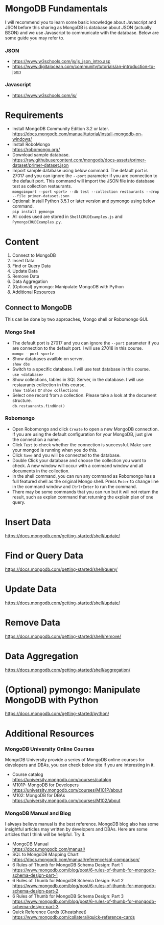 # MongoDB Fundamentals

I will recommend you to learn some basic knowledge about Javascript and JSON before this sharing as MongoDB is database about JSON (actually BSON) and we use Javascript to communicate with the database. Below are some guide you may refer to.

### JSON
* https://www.w3schools.com/js/js_json_intro.asp
* https://www.digitalocean.com/community/tutorials/an-introduction-to-json

### Javascript
* https://www.w3schools.com/js/

# Requirements

* Install MongoDB Community Edition 3.2 or later.
  <br>https://docs.mongodb.com/manual/tutorial/install-mongodb-on-windows/
* Install RoboMongo
  <br>https://robomongo.org/
* Download sample database.
  <br>https://raw.githubusercontent.com/mongodb/docs-assets/primer-dataset/primer-dataset.json
* Import sample database using below command. The default port is 27017 and you can ignore the `--port` parameter if you are connection to the default port. This command will import the JSON file into database test as collection restaurants.
  <br>`mongoimport --port <port> --db test --collection restaurants --drop --file primer-dataset.json`
* Optional: Install Python 3.5.1 or later version and pymongo using below command.
  <br>`pip install pymongo`
* All codes used are stored in `ShellCRUDExamples.js` and `PymongoCRUDExamples.py`.

# Content
1. Connect to MongoDB
2. Insert Data
3. Find or Query Data
4. Update Data
5. Remove Data
6. Data Aggregation
7. (Optional) pymongo: Manipulate MongoDB with Python
8. Additional Resources

## Connect to MongoDB

This can be done by two approaches, Mongo shell or Robomongo GUI.

### Mongo Shell
* The default port is 27017 and you can ignore the `--port` parameter if you are connection to the default port. I will use 27018 in this course.
  <br>`mongo --port <port>`
* Show databases availble on server.
  <br>`show dbs`
* Switch to a specific database. I will use test database in this course.
  <br>`use <database>`
* Show collections, tables in SQL Server, in the database. I will use restaurants collection in this course.
  <br>`show tables` or `show collections`
* Select one record from a collection. Please take a look at the document structure.
  <br>`db.restaurants.findOne()`

### Robomongo
* Open Robomongo and click `Create` to open a new MongoDB connection. If you are using the default configuration for your MongoDB, just give the connection a name.
* Click `Test` to check whether the connection is successful. Make sure your mongod is running when you do this.
* Click `Save` and you will be connected to the database.
* Double Click your database and choose the collection you want to check. A new window will occur with a command window and all documents in the collection.
* In the shell command, you can run any command as Robomongo has a full featured shell as the original Mongo shell. Press `Enter` to change line in the command window and `Ctrl+Enter` to run the command.
* There may be some commands that you can run but it will not return the result, such as explan command that returning the explain plan of one query.

# Insert Data
https://docs.mongodb.com/getting-started/shell/update/

# Find or Query Data
https://docs.mongodb.com/getting-started/shell/query/

# Update Data
https://docs.mongodb.com/getting-started/shell/update/

# Remove Data
https://docs.mongodb.com/getting-started/shell/remove/

# Data Aggregation
https://docs.mongodb.com/getting-started/shell/aggregation/

# (Optional) pymongo: Manipulate MongoDB with Python
https://docs.mongodb.com/getting-started/python/

# Additional Resources

### MongoDB University Online Courses
MongoDB University provide a series of MongoDB online courses for developers and DBAs, you can check below site if you are interesting in it.

* Course catalog
  <br>https://university.mongodb.com/courses/catalog
* M101P: MongoDB for Developers
  <br>https://university.mongodb.com/courses/M101P/about
* M102: MongoDB for DBAs
  <br>https://university.mongodb.com/courses/M102/about
  
### MongoDB Manual and Blog

I always believe manual is the best reference. MongoDB blog also has some insightful articles may written by developers and DBAs. Here are some articles that I think will be helpful. Try it.

* MongoDB Manual
  <br>https://docs.mongodb.com/manual/
* SQL to MongoDB Mapping Chart
  <br>https://docs.mongodb.com/manual/reference/sql-comparison/
* 6 Rules of Thumb for MongoDB Schema Design: Part 1
  <br>https://www.mongodb.com/blog/post/6-rules-of-thumb-for-mongodb-schema-design-part-1
* 6 Rules of Thumb for MongoDB Schema Design: Part 2
  <br>https://www.mongodb.com/blog/post/6-rules-of-thumb-for-mongodb-schema-design-part-2
* 6 Rules of Thumb for MongoDB Schema Design: Part 3
  <br>https://www.mongodb.com/blog/post/6-rules-of-thumb-for-mongodb-schema-design-part-3
* Quick Reference Cards (Cheatsheet)
  <br>https://www.mongodb.com/collateral/quick-reference-cards
